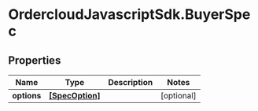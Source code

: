 # OrdercloudJavascriptSdk.BuyerSpec

## Properties
Name | Type | Description | Notes
------------ | ------------- | ------------- | -------------
**options** | [**[SpecOption]**](SpecOption.md) |  | [optional] 


